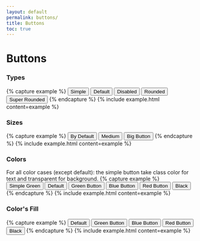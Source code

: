 ```yaml
---
layout: default
permalink: buttons/
title: Buttons
toc: true
---
```


# Buttons

### Types

{% capture example %}
<button class="btn btn-simple">Simple</button>
<button class="btn">Default</button>
<button class="btn btn-disabled">Disabled</button>
<button class="btn btn-round">Rounded</button>
<button class="btn btn-super-round">Super Rounded</button>
{% endcapture %}
{% include example.html content=example %}

### Sizes

{% capture example %}
<button class="btn">By Default</button>
<button class="btn btn-medium">Medium</button>
<button class="btn btn-big">Big Button</button>
{% endcapture %}
{% include example.html content=example %}

### Colors

For all color cases (except default): the simple button take class color for text and transparent for background.
{% capture example %}
<button class="btn btn-simple btn-green">Simple Green</button>
<button class="btn">Default</button>
<button class="btn btn-green">Green Button</button>
<button class="btn btn-blue">Blue Button</button>
<button class="btn btn-red">Red Button</button>
<button class="btn btn-black">Black</button>
{% endcapture %}
{% include example.html content=example %}

### Color's Fill

{% capture example %}
<button class="btn btn-fill">Default</button>
<button class="btn btn-green btn-fill">Green Button</button>
<button class="btn btn-blue btn-fill">Blue Button</button>
<button class="btn btn-red btn-fill">Red Button</button>
<button class="btn btn-black btn-fill">Black</button>
{% endcapture %}
{% include example.html content=example %}
